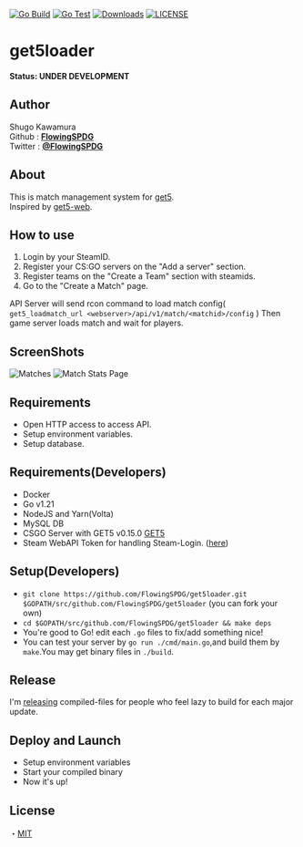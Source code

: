 [![Go Build](https://github.com/FlowingSPDG/get5loader/actions/workflows/go_build.yaml/badge.svg)](https://github.com/FlowingSPDG/get5loader/actions/workflows/go_build.yaml)
[![Go Test](https://github.com/FlowingSPDG/get5loader/actions/workflows/go_test.yaml/badge.svg)](https://github.com/FlowingSPDG/get5loader/actions/workflows/go_test.yaml)
[![Downloads](https://img.shields.io/github/downloads/flowingspdg/get5-web-go/total?style=flat-square)](https://github.com/FlowingSPDG/get5loader/releases)
[![LICENSE](https://img.shields.io/github/license/flowingspdg/get5-web-go?style=flat-square)](https://github.com/FlowingSPDG/get5loader/blob/master/LICENSE)

get5loader
===========================
**Status: UNDER DEVELOPMENT**

## Author
Shugo Kawamura  
Github : [**FlowingSPDG**](http://github.com/FlowingSPDG)  
Twitter : [**@FlowingSPDG**](http://twitter.com/FlowingSPDG)

## About
This is match management system for [get5](https://github.com/splewis/get5).  
Inspired by [get5-web](https://github.com/splewis/get5-web).  


## How to use
1. Login by your SteamID.
2. Register your CS:GO servers on the "Add a server" section.
3. Register teams on the "Create a Team" section with steamids.
4. Go to the "Create a Match" page.

API Server will send rcon command to load match config( ``get5_loadmatch_url <webserver>/api/v1/match/<matchid>/config`` ) Then game server loads match and wait for players.

## ScreenShots
![Matches](/screenshots/Matches.PNG?raw=true "Matches list page")
![Match Stats Page](/screenshots/Match.PNG?raw=true "Match Stats Page")

## Requirements
- Open HTTP access to access API.
- Setup environment variables.
- Setup database.

## Requirements(Developers)
- Docker
- Go v1.21
- NodeJS and Yarn(Volta)
- MySQL DB
- CSGO Server with GET5 v0.15.0 [GET5](https://github.com/splewis/get5/releases)
- Steam WebAPI Token for handling Steam-Login. ([here](https://steamcommunity.com/dev/apikey))

## Setup(Developers)
- ``git clone https://github.com/FlowingSPDG/get5loader.git $GOPATH/src/github.com/FlowingSPDG/get5loader`` (you can fork your own)  
- ``cd $GOPATH/src/github.com/FlowingSPDG/get5loader && make deps``
- You're good to Go! edit each `.go` files to fix/add something nice!
- You can test your server by ``go run ./cmd/main.go``,and build them by ``make``.You may get binary files in ``./build``.

## Release
I'm [releasing](https://github.com/FlowingSPDG/get5loader/releases) compiled-files for people who feel lazy to build for each major update.

## Deploy and Launch
- Setup environment variables
- Start your compiled binary
- Now it's up!

## License
・[MIT](https://github.com/FlowingSPDG/get5loader/blob/master/LICENSE)
